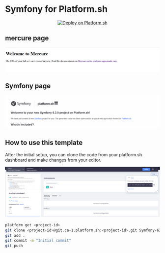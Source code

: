 Symfony for Platform.sh
=======================

<p align="center">
<a href="https://console.platform.sh/projects/create-project?template=https://raw.githubusercontent.com/symfonycorp/platformsh-symfony-template-metadata/main/symfony-6.3-php8.2-webapp.template.yaml&utm_content=symfonycorp&utm_source=github&utm_medium=button&utm_campaign=deploy_on_platform">
    <img src="https://platform.sh/images/deploy/lg-blue.svg" alt="Deploy on Platform.sh" width="180px" />
</a>
</p>

## mercure page
![mercure-page](./assets/mercure-page.png)

## Symfony page
![symfony-page](./assets/symfony-page.png)


## How to use this template

After the initial setup, you can clone the code from your platform.sh dashboard and make changes from your editor.  

![get-code](./assets/git-clone-code.png)

```bash
platform get <project-id>
git clone <project-id>@git.ca-1.platform.sh:<project-id>.git Symfony-63webapp-1
git add .
git commit -m "Initial commit"
git push
```


